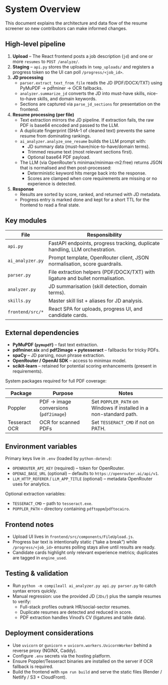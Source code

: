 # System Overview

This document explains the architecture and data flow of the resume screener so new contributors can make informed changes.

## High-level pipeline

1. **Upload** – The React frontend posts a job description (`jd`) and one or more `resumes` to `POST /analyze/`.
2. **Staging** – `api.py` stores the uploads in `temp_uploads/` and registers a progress token so the UI can poll `/progress/<job_id>`.
3. **JD processing**
   - `parser.extract_text_from_file` reads the JD (PDF/DOCX/TXT) using PyMuPDF → pdfminer → OCR fallbacks.
   - `analyzer.summarize_jd` converts the JD into must-have skills, nice-to-have skills, and domain keywords.
   - Sections are captured via `parse_jd_sections` for presentation on the frontend.
4. **Resume processing (per file)**
   - Text extraction mirrors the JD pipeline. If extraction fails, the raw PDF is base64 encoded and passed to the LLM.
   - A duplicate fingerprint (SHA-1 of cleaned text) prevents the same resume from dominating rankings.
   - `ai_analyzer.analyze_one_resume` builds the LLM prompt with:
     - JD summary data (must-have/nice-to-have/domain terms).
     - Trimmed resume text (most relevant sections first).
     - Optional base64 PDF payload.
   - The LLM (via OpenRouter’s minimax/minimax-m2:free) returns JSON that is normalised and then post-processed:
     - Deterministic keyword hits merge back into the response.
     - Scores are clamped when core requirements are missing or no experience is detected.
5. **Response**
   - Results are sorted by score, ranked, and returned with JD metadata.
   - Progress entry is marked done and kept for a short TTL for the frontend to read a final state.

## Key modules

| File | Responsibility |
| ---- | -------------- |
| `api.py` | FastAPI endpoints, progress tracking, duplicate handling, LLM orchestration. |
| `ai_analyzer.py` | Prompt template, OpenRouter client, JSON normalisation, score guardrails. |
| `parser.py` | File extraction helpers (PDF/DOCX/TXT) with ligature and bullet normalisation. |
| `analyzer.py` | JD summarisation (skill detection, domain terms). |
| `skills.py` | Master skill list + aliases for JD analysis. |
| `frontend/src/*` | React SPA for uploads, progress UI, and candidate cards. |

## External dependencies

- **PyMuPDF (`pymupdf`)** – fast text extraction.
- **pdfminer.six** and **pdf2image + pytesseract** – fallbacks for tricky PDFs.
- **spaCy** – JD parsing, noun phrase extraction.
- **OpenRouter / OpenAI SDK** – access to minimax model.
- **scikit-learn** – retained for potential scoring enhancements (present in requirements).

System packages required for full PDF coverage:

| Package | Purpose | Notes |
| ------- | ------- | ----- |
| Poppler | PDF → image conversions (`pdf2image`) | Set `POPPLER_PATH` on Windows if installed in a non-standard path. |
| Tesseract OCR | OCR for scanned PDFs | Set `TESSERACT_CMD` if not on PATH. |

## Environment variables

Primary keys live in `.env` (loaded by `python-dotenv`):

- `OPENROUTER_API_KEY` (required) – token for OpenRouter.
- `OPENAI_BASE_URL` (optional) – defaults to `https://openrouter.ai/api/v1`.
- `LLM_HTTP_REFERER` / `LLM_APP_TITLE` (optional) – metadata OpenRouter uses for analytics.

Optional extraction variables:

- `TESSERACT_CMD` – path to `tesseract.exe`.
- `POPPLER_PATH` – directory containing `pdftoppm`/`pdftocairo`.

## Frontend notes

- Upload UI lives in `frontend/src/components/FileUpload.js`.
- Progress bar text is intentionally static (“take a break”) while `/progress/<job_id>` ensures polling stays alive until results are ready.
- Candidate cards highlight only relevant experience metrics; duplicates are tagged in `engine_used`.

## Testing & validation

- Run `python -m compileall ai_analyzer.py api.py parser.py` to catch syntax errors quickly.
- Manual regression: use the provided JD (`JDs/`) plus the sample resumes to verify:
  - Full-stack profiles outrank HR/social-sector resumes.
  - Duplicate resumes are detected and reduced in score.
  - PDF extraction handles Vinod’s CV (ligatures and table data).

## Deployment considerations

- Use `uvicorn` or `gunicorn` + `uvicorn.workers.UvicornWorker` behind a reverse proxy (NGINX, Caddy).
- Configure `.env` secrets via the hosting platform.
- Ensure Poppler/Tesseract binaries are installed on the server if OCR fallback is required.
- Build the frontend with `npm run build` and serve the static files (Render / Netlify / S3 + CloudFront).
